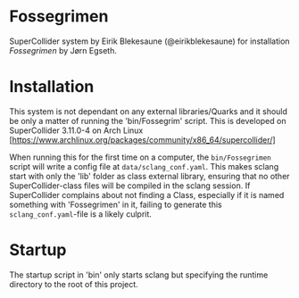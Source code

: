 # Fossegrimen

SuperCollider system by Eirik Blekesaune (@eirikblekesaune) for installation _Fossegrimen_ by Jørn Egseth.

# Installation
This system is not dependant on any external libraries/Quarks and it should be only a matter of running the 'bin/Fossegrim' script.
This is developed on SuperCollider 3.11.0-4 on Arch Linux [https://www.archlinux.org/packages/community/x86_64/supercollider/]

When running this for the first time on a computer, the `bin/Fossegrimen` script will write a config file at `data/sclang_conf.yaml`. 
This makes sclang start with only the 'lib' folder as class external library, ensuring that no other SuperCollider-class files will be compiled in the sclang session.
If SuperCollider complains about not finding a Class, especially if it is named something with 'Fossegrimen' in it, failing to generate this `sclang_conf.yaml`-file is a likely culprit.

# Startup
The startup script in 'bin' only starts sclang but specifying the runtime directory to the root of this project.
